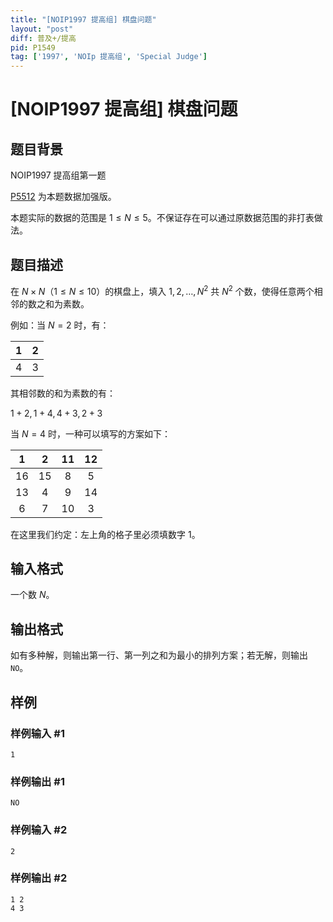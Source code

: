 ```yaml
---
title: "[NOIP1997 提高组] 棋盘问题"
layout: "post"
diff: 普及+/提高
pid: P1549
tag: ['1997', 'NOIp 提高组', 'Special Judge']
---
```

# [NOIP1997 提高组] 棋盘问题
## 题目背景

NOIP1997 提高组第一题

[P5512](https://www.luogu.com.cn/problem/P5512) 为本题数据加强版。

本题实际的数据的范围是 $1\le N\le 5$。不保证存在可以通过原数据范围的非打表做法。
## 题目描述

在 $N \times N$（$1 \le N \le 10$）的棋盘上，填入 $1, 2, \dots, N ^ 2$ 共 $N ^ 2$ 个数，使得任意两个相邻的数之和为素数。

例如：当 $N = 2$ 时，有：

| $1$ | $2$ |
| :-----------: | :-----------: |
| $4$ | $3$ |

其相邻数的和为素数的有：

$1+2,1+4,4+3,2+3$

当 $N=4$ 时，一种可以填写的方案如下：

| $1$ | $2$ | $11$ | $12$ |
| :-----------: | :-----------: | :-----------: | :-----------: |
| $16$ | $15$ | $8$ | $5$ |
| $13$ | $4$ | $9$ | $14$ |
| $6$ | $7$ | $10$ | $3$ |

在这里我们约定：左上角的格子里必须填数字 $1$。
## 输入格式

一个数 $N$。
## 输出格式

如有多种解，则输出第一行、第一列之和为最小的排列方案；若无解，则输出 `NO`。
## 样例

### 样例输入 #1
```
1
```
### 样例输出 #1
```
NO

```
### 样例输入 #2
```
2
```
### 样例输出 #2
```
1 2
4 3
```
